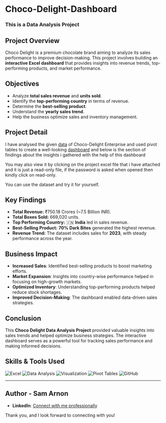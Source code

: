 # Choco-Delight-Dashboard
### This is a Data Analysis Project

## Project Overview
Choco Delight is a premium chocolate brand aiming to analyze its sales performance to improve decision-making. This project involves building an **interactive Excel dashboard** that provides insights into revenue trends, top-performing products, and market performance.

## Objectives
- Analyze **total sales revenue** and **units sold**.
- Identify the **top-performing country** in terms of revenue.
- Determine the **best-selling product**.
- Understand the **yearly sales trend**.
- Help the business optimize sales and inventory management.

## Project Detail
I have analysed the given [data](https://1drv.ms/x/c/345c722944feb19c/EQIbz68z6etApWLXG77acYUB96kCfJXnyHEHR-clTpkRDg?e=cThgwQ) of Choco-Delight Enterprise and used pivot tables to create a well-looking [dashboard](https://1drv.ms/x/c/345c722944feb19c/ERRd5eWVLX9HoUZBSEDz3NAB4yLwiibwLq-7VQdVrz2dnw?e=iKbs7y) and below is the section of findings about the insights i gathered with the help of this dashboard

You may also view it by clicking on the project excel file that i have attached and it is just a read-only file, if the password is asked when opened then kindly click on read-only.

You can use the dataset and try it for yourself.

## Key Findings
- **Total Revenue:** ₹750.18 Crores (~7.5 Billion INR).
- **Total Boxes Sold:** 669,020 units.
- **Top Performing Country:** 🇮🇳 **India** led in sales revenue.
- **Best-Selling Product:** **70% Dark Bites** generated the highest revenue.
- **Revenue Trend:** The dataset includes sales for **2023**, with steady performance across the year.

## Business Impact
- **Increased Sales**: Identified best-selling products to boost marketing efforts.
- **Market Expansion**: Insights into country-wise performance helped in focusing on high-growth markets.
- **Optimized Inventory**: Understanding top-performing products helped reduce stock shortages.
- **Improved Decision-Making**: The dashboard enabled data-driven sales strategies.

## Conclusion
This **Choco Delight Data Analysis Project** provided valuable insights into sales trends and helped optimize business strategies. The interactive dashboard serves as a powerful tool for tracking sales performance and making informed decisions.

## Skills & Tools Used
![Excel](https://img.shields.io/badge/Microsoft%20Excel-217346?style=for-the-badge&logo=microsoftexcel&logoColor=white)
![Data Analysis](https://img.shields.io/badge/Data%20Analysis-FFD700?style=for-the-badge)
![Visualization](https://img.shields.io/badge/Data%20Visualization-1E90FF?style=for-the-badge)
![Pivot Tables](https://img.shields.io/badge/Pivot%20Tables-FF5733?style=for-the-badge)
![GitHub](https://img.shields.io/badge/GitHub-181717?style=for-the-badge&logo=github)

---
## Author - Sam Arnon
- **LinkedIn**: [Connect with me professionally](https://www.linkedin.com/in/samarnon-dataanalyst/)

Thank you, and I look forward to connecting with you!





